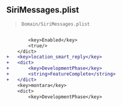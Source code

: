 ## SiriMessages.plist

> `Domain/SiriMessages.plist`

```diff

 		<key>Enabled</key>
 		<true/>
 	</dict>
+	<key>location_smart_reply</key>
+	<dict>
+		<key>DevelopmentPhase</key>
+		<string>FeatureComplete</string>
+	</dict>
 	<key>montara</key>
 	<dict>
 		<key>DevelopmentPhase</key>

```
